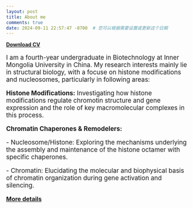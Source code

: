 ```yaml
---
layout: post
title: About me
comments: true
date: 2024-09-11 22:57:47 -0700  # 您可以根据需要设置或更新这个日期
---
```


[**Download CV**](assets/CV.pdf)

<p style="font-size: 17px;">I am a fourth-year undergraduate in Biotechnology at Inner Mongolia University in China. My research interests mainly lie in structural biology, with a focuse on histone modifications and nucleosomes, particularly in following areas:</p>

<p style="font-size: 17px;"><strong>Histone Modifications:</strong> Investigating how histone modifications regulate chromotin structure and gene expression and the role of key macromolecular complexes in this process.</p>

<p style="font-size: 17px;"><strong>Chromatin Chaperones & Remodelers:</strong>

<p style="font-size: 17px;">- Nucleosome/Histone: Exploring the mechanisms underlying the assembly and maintenance of the histone octamer with specific chaperones.</p>

<p style="font-size: 17px;">- Chromatin: Elucidating the molecular and biophysical basis of chromatin organization during gene activation and silencing.</p>

<p><strong style="font-size: 16px;"><a href="https://manxin-c.github.io/aboutme/">More details</a></strong></p> 
